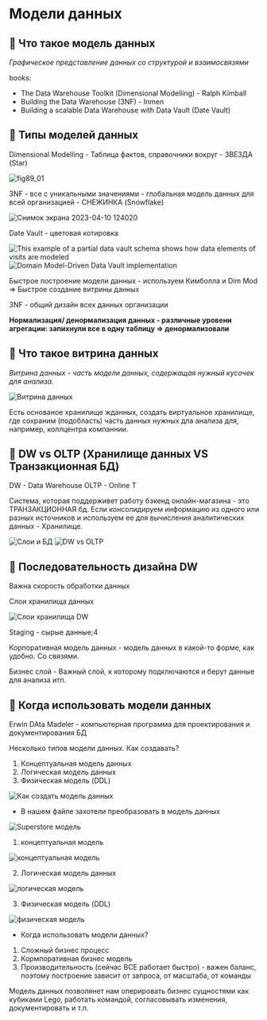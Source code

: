 # Модели данных


## 📌 Что такое модель данных
*Графическое представление данных со структурой и взаимосвязями*

books:
 - The Data Warehouse Toolkit (Dimensional Modelling) - Ralph Kimball
 - Building the Data Warehouse (3NF) - Inmen
 - Building a scalable Data Warehouse with Data Vault (Date Vault)

## 📌 Типы моделей данных
Dimensional Modelling - Таблица фактов, справочники вокруг - ЗВЕЗДА (Star)

![fig89_01](https://user-images.githubusercontent.com/113906493/230876025-b5023d55-f15a-4bb5-86ba-16bec67eee9e.jpeg)


3NF  - все с уникальными значениями - глобальная модель данных для всей организацией - СНЕЖИНКА (Snowflake)

![Снимок экрана 2023-04-10 124020](https://user-images.githubusercontent.com/113906493/230877254-192d9d54-2b62-411c-bfa9-a9ace3a4a183.png)

Date Vault - цветовая котировка

![This example of a partial data vault schema shows how data elements of visits are modeled](https://user-images.githubusercontent.com/113906493/230877284-4df02f5f-eae8-488d-a43d-d30ba94ee67b.png)
![Domain Model-Driven Data Vault implementation](https://user-images.githubusercontent.com/113906493/230877299-9e756033-b321-49fe-94f4-e98dd5ae66a1.png)


Быстрое построение модели данных - используем Кимболла и Dim Mod => Быстрое создание витрины данных

3NF - общий дизайн всех данных организации

**Нормализация/ денормализация данных - различные уровени агрегации: запихнули все в одну таблицу => денормализовали**

## 📌 Что такое витрина данных
*Витрина данных - часть модели данных, содержащая нужный кусочек для анализа.*

![Витрина данных](https://user-images.githubusercontent.com/113906493/230879276-6085fd42-4bc2-4b5a-94a0-fc3c894fbbf4.png)

Есть основаное хранилище жданных, создать виртуальное хранилище, где сохраним (подобласть) часть данных нужных дла анализа для, например, коллцентра компаннии.

## 📌 DW vs OLTP (Хранилище данных VS Транзакционная БД)

DW - Data Warehouse
OLTP - Online T

Система, которая поддeрживет работу бэкенд онлайн-магазина - это ТРАНЗАКЦИОННАЯ бд. 
Если консолидируем информацию из одного или разных источников и используем ее для вычисления аналитических данных - Хранилище.

![Слои и БД](https://user-images.githubusercontent.com/113906493/230879249-8bd06d55-b639-44ae-a7e1-204787b4eac4.png)
![DW vs OLTP](https://user-images.githubusercontent.com/113906493/230879842-a084d845-3e2e-449c-a8da-3564d1410be6.png)


## 📌 Последовательность дизайна DW
 Важна скорость обработки данных
 
 Слои хранилища данных 
 
![Слои хранилища DW](https://user-images.githubusercontent.com/113906493/230880206-d96eb20d-9fe8-4c8c-ba1c-a6c4314851cb.png)

Staging - сырые данные;4

Корпоративная модель данных  - модель данных в какой-то форме, как удобно. Со связями.

Бизнес слой - Важный слой, к которому подключаются и берут данные для анализа итп.

## 📌 Когда использовать модели данных

Erwin DAta Madeler - компьютерная программа для проектирования и документирования БД

Несколько типов модели данных. Как создавать?

1) Концептуальная модель данных
2) Логическая модель данных 
3) Физическая модель (DDL)
   
![Как создать модель данных](https://user-images.githubusercontent.com/113906493/230881259-962f4d65-141c-40d3-aa97-7d55029ba5e3.png)



- В нашем файле захотели преобразовать в модель данных
  
![Superstore модель](https://user-images.githubusercontent.com/113906493/230881277-9594a400-91ea-4c98-b9a5-707a2e6197a4.png)
1) концептуальная модель
   
![концептуальная модель](https://user-images.githubusercontent.com/113906493/230881630-c122c680-0da2-4841-848a-12b67539a01b.png)

2) Логическая модель данных
   
![логическая модель](https://user-images.githubusercontent.com/113906493/230881541-dab93166-1bdf-4dcf-84ec-f4109f80343c.png)

3) Физическая модель (DDL)
   
![физическая модель](https://user-images.githubusercontent.com/113906493/230881550-17ee0948-010f-49b5-b1a2-f2e68183be93.png)



- Когда использовать модели данных?
1) Сложный бизнес процесс
2) Кормпоративная бизнес модель
3) Производительность (сейчас ВСЕ работает быстро) - важен баланс, поэтому построение зависит от запроса, от масштаба, от команды

Модель данных позволянет нам оперировать бизнес сущностями как кубиками Lego, работать командой, согласовывать изменения, документировать и т.п.


